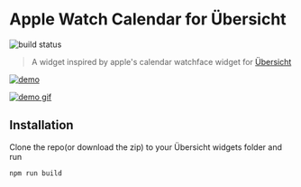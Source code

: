 # Apple Watch Calendar for Übersicht

![build status](https://travis-ci.com/caiobep/apple-watch-calendar.svg?token=egZ6yx3NTs6zikGZoPor&branch=main)

> A widget inspired by apple's calendar watchface widget for [Übersicht](http://tracesof.net/uebersicht/)

[![demo](https://github.com/caiobep/apple-watch-calendar/blob/main/docs/images/example-desktop-terminal.png?raw=true)](https://github.com/caiobep/apple-watch-calendar/tree/main/docs/images)

[![demo gif](https://github.com/caiobep/apple-watch-calendar/blob/main/docs/images/live-example.gif?raw=true)](https://github.com/caiobep/apple-watch-calendar/tree/main/docs/images)

## Installation

Clone the repo(or download the zip) to your Übersicht widgets folder and run

`npm run build`
